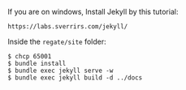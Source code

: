 If you are on windows, Install Jekyll by this tutorial:

```
https://labs.sverrirs.com/jekyll/
```

Inside the `regate/site` folder:



```
$ chcp 65001
$ bundle install
$ bundle exec jekyll serve -w
$ bundle exec jekyll build -d ../docs
```